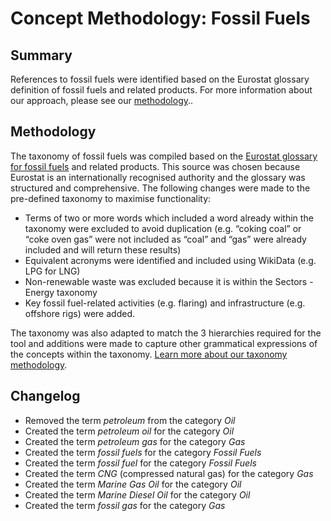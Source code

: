 # Concept Methodology: Fossil Fuels

## Summary

References to fossil fuels were identified based on the Eurostat glossary definition of fossil fuels and related products. For more information about our approach, please see our [methodology](../README.md)..

## Methodology

The taxonomy of fossil fuels was compiled based on the [Eurostat glossary for fossil fuels](https://ec.europa.eu/eurostat/statistics-explained/index.php?title=Glossary:Fossil_fuel) and related products. This source was chosen because Eurostat is an internationally recognised authority and the glossary was structured and comprehensive. The following changes were made to the pre-defined taxonomy to maximise functionality:

- Terms of two or more words which included a word already within the taxonomy were excluded to avoid duplication (e.g. “coking coal” or “coke oven gas” were not included as “coal” and “gas” were already included and will return these results)
- Equivalent acronyms were identified and included using WikiData (e.g. LPG for LNG)
- Non-renewable waste was excluded because it is within the Sectors - Energy taxonomy
- Key fossil fuel-related activities (e.g. flaring) and infrastructure (e.g. offshore rigs) were added.

The taxonomy was also adapted to match the 3 hierarchies required for the tool and additions were made to capture other grammatical expressions of the concepts within the taxonomy. [Learn more about our taxonomy methodology](https://github.com/climatepolicyradar/global-stocktake/blob/be39f02ba38cbdf34e46467164b2bc77dd6a3799/docs/explorer.md).

## Changelog

- Removed the term *petroleum* from the category *Oil*
- Created the term *petroleum oil* for the category *Oil*
- Created the term *petroleum gas* for the category *Gas*
- Created the term *fossil fuels* for the category *Fossil Fuels*
- Created the term *fossil fuel* for the category *Fossil Fuels*
- Created the term *CNG* (compressed natural gas) for the category *Gas*
- Created the term *Marine Gas Oil* for the category *Oil*
- Created the term *Marine Diesel Oil* for the category *Oil*
- Created the term *fossil gas* for the category *Gas*